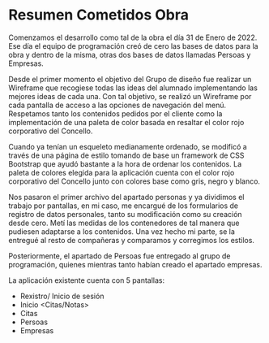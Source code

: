 # Resumen Cometidos Obra 

Comenzamos el desarrollo como tal de la obra el día 31 de Enero de 2022. Ese día el equipo de programación creó de cero las bases de datos para la obra y dentro de la misma, otras dos bases de datos llamadas Persoas y Empresas.

Desde el primer momento el objetivo del Grupo de diseño fue realizar un Wireframe que recogiese todas las ideas del alumnado implementando las mejores ideas de cada una. Con tal objetivo, se realizó un Wireframe por cada pantalla de acceso a las opciones de navegación del menú. Respetamos tanto los contenidos pedidos por el cliente como la implementación de una paleta de color basada en resaltar el color  rojo corporativo del Concello.

Cuando ya tenían un esqueleto medianamente ordenado, se modificó a través de una página de estilo tomando de base un framework de CSS Bootstrap que ayudó bastante a la hora de ordenar los contenidos. La paleta de colores elegida para la aplicación cuenta con el color rojo corporativo del Concello junto con colores base como gris, negro y blanco. 

Nos pasaron el primer archivo del apartado personas y ya dividimos el trabajo por pantallas, en mi caso, me encargué de los formularios de registro de datos personales, tanto su modificación como su creación desde cero. Metí las medidas de los contenedores de tal manera que pudiesen adaptarse a los contenidos. Una vez hecho mi parte, se la entregué al resto de compañeras y comparamos y corregimos los estilos. 

Posteriormente, el apartado de Persoas fue entregado al grupo de programación, quienes mientras tanto habían creado el apartado empresas. 


La aplicación existente cuenta con 5 pantallas: 
- Rexistro/ Inicio de sesión
- Inicio <Citas/Notas>
- Citas
- Persoas
- Empresas



